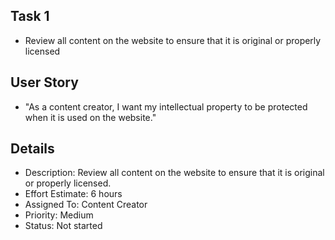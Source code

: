 ## Task 1
* Review all content on the website to ensure that it is original or properly licensed

## User Story
* "As a content creator, I want my intellectual property to be protected when it is used on the website."

## Details
* Description: Review all content on the website to ensure that it is original or properly licensed.
* Effort Estimate: 6 hours
* Assigned To: Content Creator
* Priority: Medium
* Status: Not started
